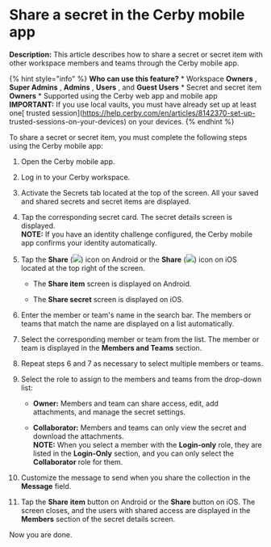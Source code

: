 # Share a secret in the Cerby mobile app

**Description:** This article describes how to share a secret or secret item with other workspace members and teams through the Cerby mobile app.

{% hint style="info" %} **Who can use this feature?** * Workspace **Owners** ,
**Super Admins** , **Admins** , **Users** , and **Guest Users** * Secret and
secret item **Owners** * Supported using the Cerby web app and mobile app
**IMPORTANT:** If you use local vaults, you must have already set up at least
one[ trusted session](https://help.cerby.com/en/articles/8142370-set-up-
trusted-sessions-on-your-devices) on your devices. {% endhint %}

To share a secret or secret item, you must complete the following steps using
the Cerby mobile app:

  1. Open the Cerby mobile app.

  2. Log in to your Cerby workspace.

  3. Activate the Secrets tab located at the top of the screen. All your saved and shared secrets and secret items are displayed.

  4. Tap the corresponding secret card. The secret details screen is displayed.  
​**NOTE:** If you have an identity challenge configured, the Cerby mobile app
confirms your identity automatically.

  5. Tap the **Share** (![](gitbook/imagesAD_4nXdOv200YSboOioPFOUzOKPhqEUCn8yL8BxWjMXG31WiLrkk9KjEPk_2yR3d1prQDc3ovjzmHf5kmlB8ARKfRmcpzyxzNCi3Txnz8ad-M4Xq06DNNcj1-8a-uxxyyPNF5MUrlb6WJC_w_SLARjhqwFKd0OAr)) icon on Android or the **Share** (![](gitbook/imagesAD_4nXeR_U6yLP6XcPbidy02Xlm0yoEh8QTOb6BDKDgNQZrEsq2j4tw8JCU4REUZI6Frz9z2Q8dE9KSp0puX5gZm5i8durlO1HjMB3qQrMhfTMjvk8nNLZdOtQc5kuvrZfzRBONZ_pRXJLR-ajoFPb-YnQ1WVFqb)) icon on iOS located at the top right of the screen. 

     * The **Share item** screen is displayed on Android.

     * The **Share secret** screen is displayed on iOS.

  6. Enter the member or team's name in the search bar. The members or teams that match the name are displayed on a list automatically.

  7. Select the corresponding member or team from the list. The member or team is displayed in the **Members and Teams** section.

  8. Repeat steps 6 and 7 as necessary to select multiple members or teams.

  9. Select the role to assign to the members and teams from the drop-down list:

     * **Owner:** Members and team can share access, edit, add attachments, and manage the secret settings.

     * **Collaborator:** Members and teams can only view the secret and download the attachments.  
​**NOTE:** When you select a member with the **Login-only** role, they are
listed in the **Login-Only** section, and you can only select the
**Collaborator** role for them.

  10. Customize the message to send when you share the collection in the **Message** field.

  11. Tap the **Share** **item** button on Android or the **Share** button on iOS. The screen closes, and the users with shared access are displayed in the **Members** section of the secret details screen.

Now you are done.

